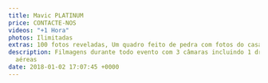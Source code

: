 ```yaml
---
title: Mavic PLATINUM
price: CONTACTE-NOS
videos: "+1 Hora"
photos: Ilimitadas
extras: 100 fotos reveladas, Um quadro feito de pedra com fotos do casal
description: Filmagens durante todo evento com 3 câmaras incluindo 1 drone para filmagens
  aéreas
date: 2018-01-02 17:07:45 +0000
---
```


